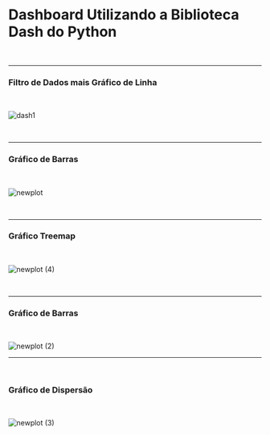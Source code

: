 # Dashboard Utilizando a  Biblioteca Dash do Python

<br>
<hr>

### Filtro de Dados mais Gráfico de Linha

<br>

![dash1](https://github.com/user-attachments/assets/b716c7e1-4145-42e7-b438-c61021c368e8)

<br>
<hr>

### Gráfico de Barras

<br>

![newplot](https://github.com/user-attachments/assets/851b9bb3-d1a9-42d7-af32-d167b223ad4d)

<br>
<hr>

### Gráfico Treemap

<br>

![newplot (4)](https://github.com/user-attachments/assets/c3da943d-4691-42e3-bf89-3084967a83e8)

<br>
<hr>

### Gráfico de Barras

<br>

![newplot (2)](https://github.com/user-attachments/assets/6c669e1c-5f56-4048-b13c-3ccc88abd052)

<hr>
<br>

### Gráfico de Dispersão

<br>

![newplot (3)](https://github.com/user-attachments/assets/92685e2d-ba8f-4ed0-a9ea-c0bded358121)



